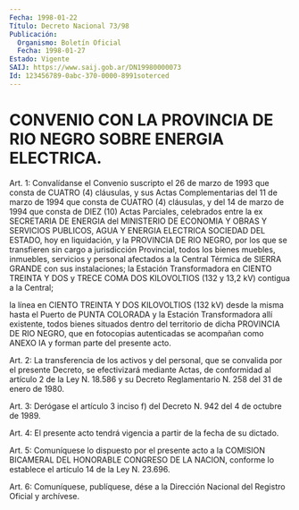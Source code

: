```yaml
---
Fecha: 1998-01-22
Título: Decreto Nacional 73/98
Publicación:
  Organismo: Boletín Oficial
  Fecha: 1998-01-27
Estado: Vigente
SAIJ: https://www.saij.gob.ar/DN19980000073
Id: 123456789-0abc-370-0000-8991soterced
---
```

# CONVENIO CON LA PROVINCIA DE RIO NEGRO SOBRE ENERGIA ELECTRICA.

<a id="1"></a>
Art. 1: Convalídanse  el  Convenio suscripto el 26 de marzo de 1993 que consta de CUATRO (4) cláusulas, y sus Actas Complementarias del 11 de marzo  de  1994  que consta de CUATRO (4) cláusulas, y del 14 de marzo de 1994 que consta  de DIEZ (10) Actas Parciales,  celebrados  entre  la  ex  SECRETARIA  DE  ENERGIA  del MINISTERIO DE ECONOMIA Y OBRAS Y SERVICIOS PUBLICOS, AGUA Y ENERGIA ELECTRICA  SOCIEDAD DEL ESTADO, hoy en liquidación, y la  PROVINCIA DE RIO NEGRO,  por  los que se transfieren sin cargo a jurisdicción Provincial,  todos  los  bienes  muebles,  inmuebles,  servicios  y personal afectados a  la  Central  Térmica de SIERRA GRANDE con sus instalaciones; la Estación Transformadora en CIENTO TREINTA Y DOS y TRECE COMA DOS KILOVOLTIOS (132 y 13,2  kV)  contigua a la Central;

la  línea  en CIENTO TREINTA Y DOS KILOVOLTIOS (132  kV)  desde  la misma hasta el Puerto de PUNTA COLORADA y la Estación Transformadora  allí  existente,  todos  bienes situados dentro del territorio  de  dicha  PROVINCIA DE RIO NEGRO,  que  en  fotocopias autenticadas se acompañan como ANEXO IA y forman parte del presente acto.

<a id="2"></a>
Art. 2: La transferencia  de  los  activos  y del personal, que se convalida por el presente Decreto, se efectivizará  mediante Actas, de  conformidad  al  artículo  2  de la Ley N. 18.586 y su  Decreto Reglamentario N. 258 del 31 de enero de 1980.

<a id="3"></a>
Art. 3: Derógase el artículo 3 inciso  f) del Decreto N. 942 del 4 de octubre de 1989.

<a id="4"></a>
Art. 4: El presente acto tendrá vigencia a partir  de  la fecha de su dictado.

<a id="5"></a>
Art.  5:  Comuníquese  lo  dispuesto  por  el presente acto a  la COMISION BICAMERAL DEL HONORABLE CONGRESO DE LA NACION, conforme lo establece el artículo 14 de la Ley N. 23.696.

<a id="6"></a>
Art.  6:  Comuníquese, publíquese, dése a la Dirección Nacional del Registro Oficial y archívese.